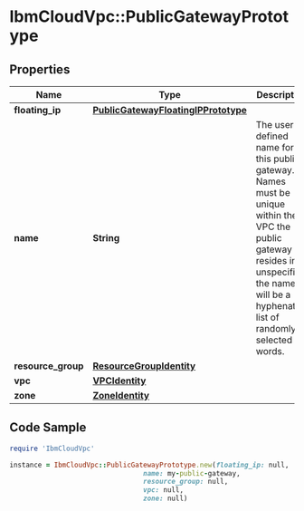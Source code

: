 # IbmCloudVpc::PublicGatewayPrototype

## Properties

Name | Type | Description | Notes
------------ | ------------- | ------------- | -------------
**floating_ip** | [**PublicGatewayFloatingIPPrototype**](PublicGatewayFloatingIPPrototype.md) |  | [optional] 
**name** | **String** | The user-defined name for this public gateway. Names must be unique within the VPC the public gateway resides in. If unspecified, the name will be a hyphenated list of randomly-selected words. | [optional] 
**resource_group** | [**ResourceGroupIdentity**](ResourceGroupIdentity.md) |  | [optional] 
**vpc** | [**VPCIdentity**](VPCIdentity.md) |  | 
**zone** | [**ZoneIdentity**](ZoneIdentity.md) |  | 

## Code Sample

```ruby
require 'IbmCloudVpc'

instance = IbmCloudVpc::PublicGatewayPrototype.new(floating_ip: null,
                                 name: my-public-gateway,
                                 resource_group: null,
                                 vpc: null,
                                 zone: null)
```


